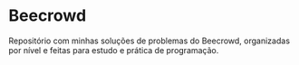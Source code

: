# Beecrowd
Repositório com minhas soluções de problemas do Beecrowd, organizadas por nível e feitas para estudo e prática de programação.
